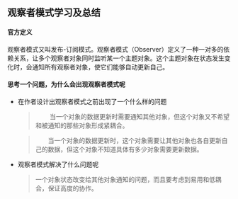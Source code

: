 ## 观察者模式学习及总结
#### 官方定义
观察者模式又叫发布-订阅模式。观察者模式（Observer）定义了一种一对多的依赖关系，让多个观察者对象同时监听某一个主题对象。这个主题对象在状态发生变化时，会通知所有观察者对象，使它们能够自动更新自己。
#### 思考一个问题，为什么会出现观察者模式呢	
+ 在作者设计出观察者模式之前出现了一个什么样的问题
	>  &emsp; &emsp;当一个对象的数据更新时需要通知其他对象，但这个对象又不希望和被通知的那些对象形成紧耦合。

	> &emsp;&emsp;当一个对象的数据更新时，这个对象需要让其他对象也各自更新自己的数据，但这个对象不知道具体有多少对象需要更新数据。
	
+ 观察者模式解决了什么问题呢
	> 一个对象状态改变给其他对象通知的问题，而且要考虑到易用和低耦合，保证高度的协作。

<!--stackedit_data:
eyJoaXN0b3J5IjpbMTk3MzgzMjUwNSwyMDMwMTE5MTQ4LDIwMj
QzODEyNjMsMTc5MTk0MDEyOF19
-->